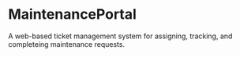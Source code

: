 # MaintenancePortal

A web-based ticket management system for assigning, tracking, and completeing maintenance requests.
